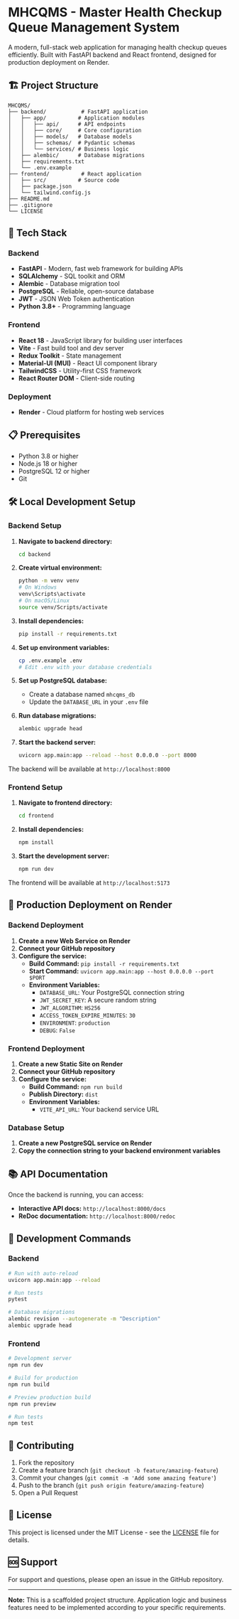 # MHCQMS - Master Health Checkup Queue Management System

A modern, full-stack web application for managing health checkup queues efficiently. Built with FastAPI backend and React frontend, designed for production deployment on Render.

## 🏗️ Project Structure

```
MHCQMS/
├── backend/           # FastAPI application
│   ├── app/          # Application modules
│   │   ├── api/      # API endpoints
│   │   ├── core/     # Core configuration
│   │   ├── models/   # Database models
│   │   ├── schemas/  # Pydantic schemas
│   │   └── services/ # Business logic
│   ├── alembic/      # Database migrations
│   ├── requirements.txt
│   └── .env.example
├── frontend/          # React application
│   ├── src/          # Source code
│   ├── package.json
│   └── tailwind.config.js
├── README.md
├── .gitignore
└── LICENSE
```

## 🚀 Tech Stack

### Backend
- **FastAPI** - Modern, fast web framework for building APIs
- **SQLAlchemy** - SQL toolkit and ORM
- **Alembic** - Database migration tool
- **PostgreSQL** - Reliable, open-source database
- **JWT** - JSON Web Token authentication
- **Python 3.8+** - Programming language

### Frontend
- **React 18** - JavaScript library for building user interfaces
- **Vite** - Fast build tool and dev server
- **Redux Toolkit** - State management
- **Material-UI (MUI)** - React UI component library
- **TailwindCSS** - Utility-first CSS framework
- **React Router DOM** - Client-side routing

### Deployment
- **Render** - Cloud platform for hosting web services

## 📋 Prerequisites

- Python 3.8 or higher
- Node.js 18 or higher
- PostgreSQL 12 or higher
- Git

## 🛠️ Local Development Setup

### Backend Setup

1. **Navigate to backend directory:**
   ```bash
   cd backend
   ```

2. **Create virtual environment:**
   ```bash
   python -m venv venv
   # On Windows
   venv\Scripts\activate
   # On macOS/Linux
   source venv/Scripts/activate
   ```

3. **Install dependencies:**
   ```bash
   pip install -r requirements.txt
   ```

4. **Set up environment variables:**
   ```bash
   cp .env.example .env
   # Edit .env with your database credentials
   ```

5. **Set up PostgreSQL database:**
   - Create a database named `mhcqms_db`
   - Update the `DATABASE_URL` in your `.env` file

6. **Run database migrations:**
   ```bash
   alembic upgrade head
   ```

7. **Start the backend server:**
   ```bash
   uvicorn app.main:app --reload --host 0.0.0.0 --port 8000
   ```

The backend will be available at `http://localhost:8000`

### Frontend Setup

1. **Navigate to frontend directory:**
   ```bash
   cd frontend
   ```

2. **Install dependencies:**
   ```bash
   npm install
   ```

3. **Start the development server:**
   ```bash
   npm run dev
   ```

The frontend will be available at `http://localhost:5173`

## 🚀 Production Deployment on Render

### Backend Deployment

1. **Create a new Web Service on Render**
2. **Connect your GitHub repository**
3. **Configure the service:**
   - **Build Command:** `pip install -r requirements.txt`
   - **Start Command:** `uvicorn app.main:app --host 0.0.0.0 --port $PORT`
   - **Environment Variables:**
     - `DATABASE_URL`: Your PostgreSQL connection string
     - `JWT_SECRET_KEY`: A secure random string
     - `JWT_ALGORITHM`: `HS256`
     - `ACCESS_TOKEN_EXPIRE_MINUTES`: `30`
     - `ENVIRONMENT`: `production`
     - `DEBUG`: `False`

### Frontend Deployment

1. **Create a new Static Site on Render**
2. **Connect your GitHub repository**
3. **Configure the service:**
   - **Build Command:** `npm run build`
   - **Publish Directory:** `dist`
   - **Environment Variables:**
     - `VITE_API_URL`: Your backend service URL

### Database Setup

1. **Create a new PostgreSQL service on Render**
2. **Copy the connection string to your backend environment variables**

## 📚 API Documentation

Once the backend is running, you can access:
- **Interactive API docs:** `http://localhost:8000/docs`
- **ReDoc documentation:** `http://localhost:8000/redoc`

## 🔧 Development Commands

### Backend
```bash
# Run with auto-reload
uvicorn app.main:app --reload

# Run tests
pytest

# Database migrations
alembic revision --autogenerate -m "Description"
alembic upgrade head
```

### Frontend
```bash
# Development server
npm run dev

# Build for production
npm run build

# Preview production build
npm run preview

# Run tests
npm test
```

## 🤝 Contributing

1. Fork the repository
2. Create a feature branch (`git checkout -b feature/amazing-feature`)
3. Commit your changes (`git commit -m 'Add some amazing feature'`)
4. Push to the branch (`git push origin feature/amazing-feature`)
5. Open a Pull Request

## 📄 License

This project is licensed under the MIT License - see the [LICENSE](LICENSE) file for details.

## 🆘 Support

For support and questions, please open an issue in the GitHub repository.

---

**Note:** This is a scaffolded project structure. Application logic and business features need to be implemented according to your specific requirements.
